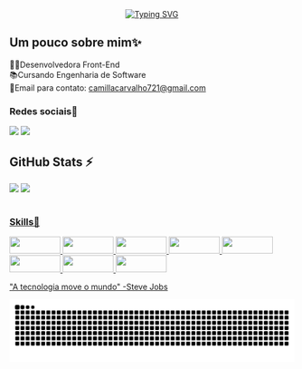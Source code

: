 
<div align="center">
  <a href="https://git.io/typing-svg">
    <img src="https://readme-typing-svg.demolab.com?font=Fira+Code&weight=500&size=22&pause=1000&color=FF00F6&center=true&vCenter=true&random=false&width=524&lines=%E2%8A%B9+Bem+Vindo+ao+meu+p!+%CB%99%E1%B5%95%CB%99+%E2%8A%B9+" alt="Typing SVG">
  </a>
</div>

## Um pouco sobre mim✨

👩‍💻Desenvolvedora Front-End <br>
📚Cursando Engenharia de Software <br>
💬Email para contato: camillacarvalho721@gmail.com 

<img align="right" alt="" height="190px" src="./src/study.gif">


### Redes sociais📱

<div>
<a href="https://instagram.com/camilla_carvalho07i" target="_blank"><img loading="lazy" src="https://img.shields.io/badge/-Instagram-%23E4405F?style=for-the-badge&logo=instagram&logoColor=white" target="_blank"></a>
<a href="https://www.linkedin.com/in/camilla-carvalho-desenvolvedorafront-end" target="_blank"><img loading="lazy" src="https://img.shields.io/badge/-LinkedIn-%230077B5?style=for-the-badge&logo=linkedin&logoColor=white" target="_blank"></a>   
</div>

## GitHub Stats :zap:

<div>
<img loading="lazy" height="180em" src="https://github-readme-stats.vercel.app/api?username=Camilla126&show_icons=true&theme=dracula&include_all_commits=true&count_private=true"/>
  <a href="https://github.com/Camilla126">
<img loading="lazy" height="180em" src="https://github-readme-stats.vercel.app/api/top-langs/?username=Camilla126&layout=compact&langs_count=7&theme=dracula"/>
</div>

  #
  
### Skills🚀 
<div><img loading="lazy" src="https://img.shields.io/badge/HTML-239120?style=for-the-badge&logo=html5&logoColor=white" width="90" height="30"/> 
<img loading="lazy" src="https://img.shields.io/badge/CSS-239120?&style=for-the-badge&logo=css3&logoColor=white" width="90" height="30"/> 
<img loading="lazy" src="https://img.shields.io/badge/JavaScript-F7DF1E?style=for-the-badge&logo=javascript&logoColor=black" width="90" height="30"/> 
<img loading="lazy" src="https://img.shields.io/badge/TypeScript-007ACC?style=for-the-badge&logo=typescript&logoColor=white" width="90" height="30"/> 
<img loading="lazy" src="https://img.shields.io/badge/Sass-CC6699?style=for-the-badge&logo=sass&logoColor=white" width="90" height="30"/> 
<img loading="lazy" src="https://img.shields.io/badge/React-20232A?style=for-the-badge&logo=react&logoColor=61DAFB" width="90" height="30"/> 
<img loading="lazy" src="https://img.shields.io/badge/Tailwind_CSS-38B2AC?style=for-the-badge&logo=tailwind-css&logoColor=white" width="90" height="30"/> 
<img loading="lazy" src="https://img.shields.io/badge/React_Router-CA4245?style=for-the-badge&logo=react-router&logoColor=white" width="90" height="30"/</div>


"A tecnologia move o mundo" -Steve Jobs


<picture align="center">
  <source media="(prefers-color-scheme: dark)" srcset="https://raw.githubusercontent.com/Camilla126/Camilla126/output/github-contribution-grid-snake-dark.svg">
  <source media="(prefers-color-scheme: light)" srcset="https://raw.githubusercontent.com/Camilla126/Camilla 126/output/github-contribution-grid-snake-dark.svg">
  <img align="center" alt="github contribution grid snake animation" src="https://raw.githubusercontent.com/Camilla126/Camilla126/output/github-contribution-grid-snake.svg">
</picture>
